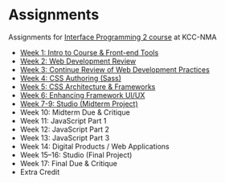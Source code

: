 # Assignments
Assignments for [Interface Programming 2 course](https://github.com/kcc-nma-art258) at KCC-NMA

- [Week 1: Intro to Course & Front-end Tools](week-1/README.md)
- [Week 2: Web Development Review](week-2/README.md)
- [Week 3: Continue Review of Web Development Practices](week-3/README.md)
- [Week 4: CSS Authoring (Sass)](week-4/README.md)
- [Week 5: CSS Architecture & Frameworks](week-5/README.md)
- [Week 6: Enhancing Framework UI/UX](week-6/README.md)
- [Week 7-9: Studio (Midterm Project)](week-7/README.md)
- Week 10: Midterm Due & Critique
- Week 11: JavaScript Part 1
- Week 12: JavaScript Part 2
- Week 13: JavaScript Part 3
- Week 14: Digital Products / Web Applications
- Week 15–16: Studio (Final Project)
- Week 17: Final Due & Critique
- Extra Credit